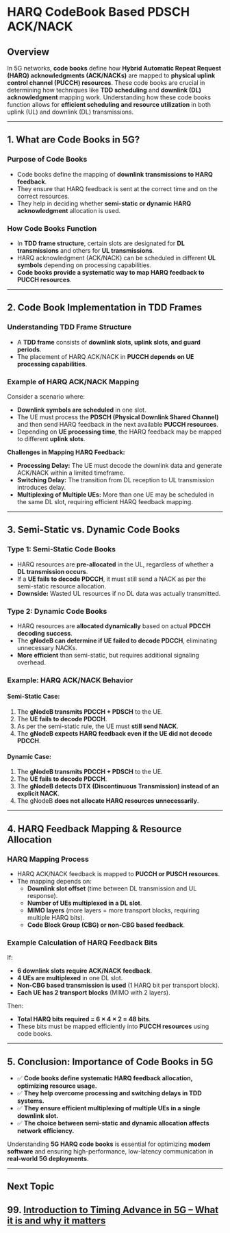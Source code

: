 # HARQ CodeBook Based PDSCH ACK/NACK

## Overview

In 5G networks, **code books** define how **Hybrid Automatic Repeat Request (HARQ) acknowledgments (ACK/NACKs)** are mapped to **physical uplink control channel (PUCCH) resources**. These code books are crucial in determining how techniques like **TDD scheduling** and **downlink (DL) acknowledgment** mapping work. Understanding how these code books function allows for **efficient scheduling and resource utilization** in both uplink (UL) and downlink (DL) transmissions.

---
## 1. What are Code Books in 5G?

### **Purpose of Code Books**
- Code books define the mapping of **downlink transmissions to HARQ feedback**.
- They ensure that HARQ feedback is sent at the correct time and on the correct resources.
- They help in deciding whether **semi-static or dynamic HARQ acknowledgment** allocation is used.

### **How Code Books Function**
- In **TDD frame structure**, certain slots are designated for **DL transmissions** and others for **UL transmissions**.
- HARQ acknowledgment (ACK/NACK) can be scheduled in different **UL symbols** depending on processing capabilities.
- **Code books provide a systematic way to map HARQ feedback to PUCCH resources**.

---
## 2. Code Book Implementation in TDD Frames

### **Understanding TDD Frame Structure**
- A **TDD frame** consists of **downlink slots, uplink slots, and guard periods**.
- The placement of HARQ ACK/NACK in **PUCCH depends on UE processing capabilities**.

### **Example of HARQ ACK/NACK Mapping**
Consider a scenario where:
- **Downlink symbols are scheduled** in one slot.
- The UE must process the **PDSCH (Physical Downlink Shared Channel)** and then send HARQ feedback in the next available **PUCCH resources**.
- Depending on **UE processing time**, the HARQ feedback may be mapped to different **uplink slots**.

**Challenges in Mapping HARQ Feedback:**
- **Processing Delay:** The UE must decode the downlink data and generate ACK/NACK within a limited timeframe.
- **Switching Delay:** The transition from DL reception to UL transmission introduces delay.
- **Multiplexing of Multiple UEs:** More than one UE may be scheduled in the same DL slot, requiring efficient HARQ feedback mapping.

---
## 3. Semi-Static vs. Dynamic Code Books

### **Type 1: Semi-Static Code Books**
- HARQ resources are **pre-allocated** in the UL, regardless of whether a **DL transmission occurs**.
- If a **UE fails to decode PDCCH**, it must still send a NACK as per the semi-static resource allocation.
- **Downside:** Wasted UL resources if no DL data was actually transmitted.

### **Type 2: Dynamic Code Books**
- HARQ resources are **allocated dynamically** based on actual **PDCCH decoding success**.
- The **gNodeB can determine if UE failed to decode PDCCH**, eliminating unnecessary NACKs.
- **More efficient** than semi-static, but requires additional signaling overhead.

### **Example: HARQ ACK/NACK Behavior**
#### **Semi-Static Case:**
1. The **gNodeB transmits PDCCH + PDSCH** to the UE.
2. The **UE fails to decode PDCCH**.
3. As per the semi-static rule, the UE must **still send NACK**.
4. The **gNodeB expects HARQ feedback even if the UE did not decode PDCCH**.

#### **Dynamic Case:**
1. The **gNodeB transmits PDCCH + PDSCH** to the UE.
2. The **UE fails to decode PDCCH**.
3. The **gNodeB detects DTX (Discontinuous Transmission) instead of an explicit NACK**.
4. The gNodeB **does not allocate HARQ resources unnecessarily**.

---
## 4. HARQ Feedback Mapping & Resource Allocation

### **HARQ Mapping Process**
- HARQ ACK/NACK feedback is mapped to **PUCCH or PUSCH resources**.
- The mapping depends on:
  - **Downlink slot offset** (time between DL transmission and UL response).
  - **Number of UEs multiplexed in a DL slot**.
  - **MIMO layers** (more layers = more transport blocks, requiring multiple HARQ bits).
  - **Code Block Group (CBG) or non-CBG based feedback**.

### **Example Calculation of HARQ Feedback Bits**
If:
- **6 downlink slots require ACK/NACK feedback**.
- **4 UEs are multiplexed** in one DL slot.
- **Non-CBG based transmission is used** (1 HARQ bit per transport block).
- **Each UE has 2 transport blocks** (MIMO with 2 layers).

Then:
- **Total HARQ bits required = 6 × 4 × 2 = 48 bits**.
- These bits must be mapped efficiently into **PUCCH resources** using code books.

---
## 5. Conclusion: Importance of Code Books in 5G

- ✅ **Code books define systematic HARQ feedback allocation, optimizing resource usage.**
- ✅ **They help overcome processing and switching delays in TDD systems.**
- ✅ **They ensure efficient multiplexing of multiple UEs in a single downlink slot.**
- ✅ **The choice between semi-static and dynamic allocation affects network efficiency.**

Understanding **5G HARQ code books** is essential for optimizing **modem software** and ensuring high-performance, low-latency communication in **real-world 5G deployments**.



---
## Next Topic
## 99. [Introduction to Timing Advance in 5G – What it is and why it matters](../Timing_Advance/Introduction_to_TA.md)
